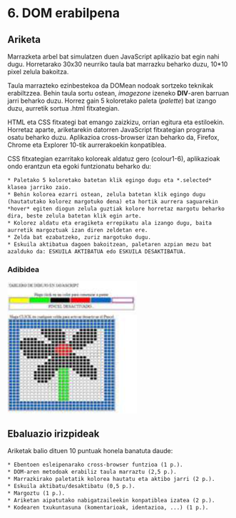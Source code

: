 # 6. DOM erabilpena

## Ariketa

Marrazketa arbel bat simulatzen duen JavaScript aplikazio bat egin nahi dugu. Horretarako 30x30 neurriko taula bat marrazku beharko duzu, 10\*10 pixel zelula bakoitza.

Taula marrazteko ezinbestekoa da DOMean nodoak sortzeko teknikak erabiltzzea. Behin taula sortu ostean, _imagezone_ izeneko **DIV**-aren barruan jarri beharko duzu. Horrez gain 5 koloretako paleta (_palette_) bat izango duzu, aurretik sortua .html fitxategian.

HTML eta CSS fitxategi bat emango zaizkizu, orrian egitura eta estiloekin. Horretaz aparte, ariketarekin datorren JavaScript fitxategian programa osatu beharko duzu. Aplikazioa cross-browser izan beharko da, Firefox, Chrome eta Explorer 10-tik aurrerakoekin konpatiblea.

CSS fitxategian ezarritako koloreak aldatuz gero (colour1-6), aplikazioak ondo erantzun eta egoki funtzionatu beharko du:

    * Paletako 5 koloretako batetan klik egingo dugu eta *.selected* klasea jarriko zaio.
    * Behin kolorea ezarri ostean, zelula batetan klik egingo dugu (hautatutako kolorez margotuko dena) eta hortik aurrera saguarekin *hover* egiten diogun zelula guztiak kolore horretaz margotu beharko dira, beste zelula batetan klik egin arte.
    * Kolorez aldatu eta eragiketa errepikatu ala izango dugu, baita aurretik margoztuak izan diren zeldetan ere.
    * Zelda bat ezabatzeko, zuriz margotuko dugu.
    * Eskuila aktibatua dagoen bakoitzean, paletaren azpian mezu bat azalduko da: ESKUILA AKTIBATUA edo ESKUILA DESAKTIBATUA.

### Adibidea

![alt text](./assets/thumb.png)

## Ebaluazio irizpideak

Ariketak balio dituen 10 puntuak honela banatuta daude:

    * Ebentoen esleipenarako cross-browser funtzioa (1 p.).
    * DOM-aren metodoak erabiliz taula marraztu (2,5 p.).
    * Marrazkirako paletatik kolorea hautatu eta aktibo jarri (2 p.).
    * Eskuila aktibatu/desaktibatu (0,5 p.).
    * Margoztu (1 p.).
    * Ariketan aipatutako nabigatzaileekin konpatiblea izatea (2 p.).
    * Kodearen txukuntasuna (komentarioak, identazioa, ...) (1 p.).

